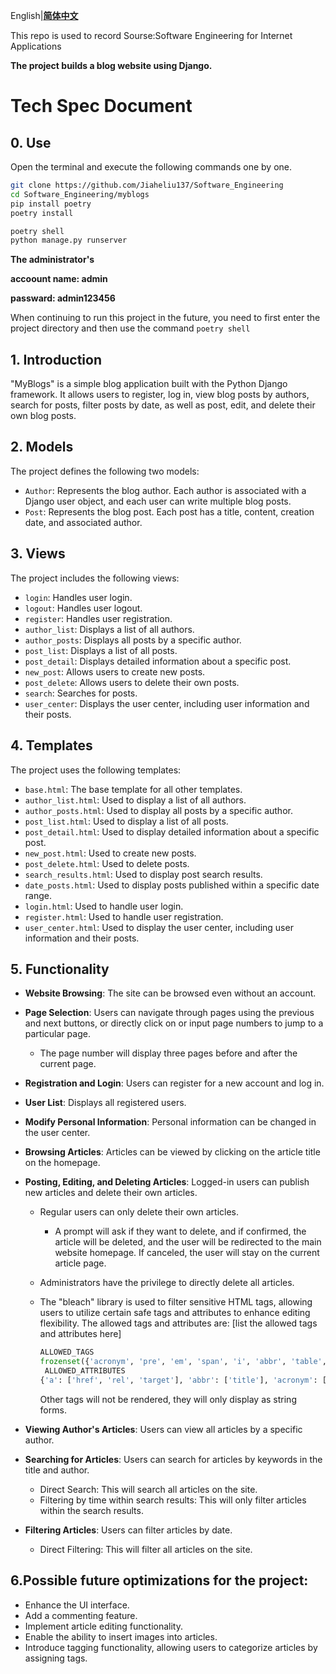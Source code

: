 English|**[简体中文](./myblogs/README_CN.md)**

This repo is used to record Sourse:Software Engineering for Internet Applications

**The project builds a blog website using Django.**

# Tech Spec Document

## 0. Use

Open the terminal and execute the following commands one by one.

```bash
git clone https://github.com/Jiaheliu137/Software_Engineering
cd Software_Engineering/myblogs
pip install poetry
poetry install
```

```python
poetry shell
python manage.py runserver
```

**The administrator's**

**accoount name: admin**

**passward: admin123456**

When continuing to run this project in the future, you need to first enter the project directory and then use the command `poetry shell`

## 1. Introduction

"MyBlogs" is a simple blog application built with the Python Django framework. It allows users to register, log in, view blog posts by authors, search for posts, filter posts by date, as well as post, edit, and delete their own blog posts.

## 2. Models

The project defines the following two models:

- `Author`: Represents the blog author. Each author is associated with a Django user object, and each user can write multiple blog posts.
- `Post`: Represents the blog post. Each post has a title, content, creation date, and associated author.

## 3. Views

The project includes the following views:

- `login`: Handles user login.
- `logout`: Handles user logout.
- `register`: Handles user registration.
- `author_list`: Displays a list of all authors.
- `author_posts`: Displays all posts by a specific author.
- `post_list`: Displays a list of all posts.
- `post_detail`: Displays detailed information about a specific post.
- `new_post`: Allows users to create new posts.
- `post_delete`: Allows users to delete their own posts.
- `search`: Searches for posts.
- `user_center`: Displays the user center, including user information and their posts.

## 4. Templates

The project uses the following templates:

- `base.html`: The base template for all other templates.
- `author_list.html`: Used to display a list of all authors.
- `author_posts.html`: Used to display all posts by a specific author.
- `post_list.html`: Used to display a list of all posts.
- `post_detail.html`: Used to display detailed information about a specific post.
- `new_post.html`: Used to create new posts.
- `post_delete.html`: Used to delete posts.
- `search_results.html`: Used to display post search results.
- `date_posts.html`: Used to display posts published within a specific date range.
- `login.html`: Used to handle user login.
- `register.html`: Used to handle user registration.
- `user_center.html`: Used to display the user center, including user information and their posts.

## 5. Functionality

- **Website Browsing**: The site can be browsed even without an account.

- **Page Selection**: Users can navigate through pages using the previous and next buttons, or directly click on or input page numbers to jump to a particular page.

  - The page number will display three pages before and after the current page.

- **Registration and Login**: Users can register for a new account and log in.

- **User List**: Displays all registered users.

- **Modify Personal Information**: Personal information can be changed in the user center.

- **Browsing Articles**: Articles can be viewed by clicking on the article title on the homepage.

- **Posting, Editing, and Deleting Articles**: Logged-in users can publish new articles and delete their own articles.

  - Regular users can only delete their own articles.
    - A prompt will ask if they want to delete, and if confirmed, the article will be deleted, and the user will be redirected to the main website homepage. If canceled, the user will stay on the current article page.
    
  - Administrators have the privilege to directly delete all articles.

  - The "bleach" library is used to filter sensitive HTML tags, allowing users to utilize certain safe tags and attributes to enhance editing flexibility.
    The allowed tags and attributes are: [list the allowed tags and attributes here]
    
    ```python
    ALLOWED_TAGS
    frozenset({'acronym', 'pre', 'em', 'span', 'i', 'abbr', 'table', 'li', 'blockquote', 'h4', 'h2', 'div', 'th', 'img', 'thead', 'br', 'ol', 'tbody', 'strong', 'td', 'b', 'h3', 'h1', 'code', 'tr', 'a', 'h5', 'p', 'ul', 'h6'})
     ALLOWED_ATTRIBUTES
    {'a': ['href', 'rel', 'target'], 'abbr': ['title'], 'acronym': ['title'], 'img': ['src', 'alt']}
    ```
    
    Other tags will not be rendered, they will only display as string forms.
    
    

- **Viewing Author's Articles**: Users can view all articles by a specific author.

- **Searching for Articles**: Users can search for articles by keywords in the title and author.

  - Direct Search: This will search all articles on the site.
  - Filtering by time within search results: This will only filter articles within the search results.

- **Filtering Articles**: Users can filter articles by date.

  - Direct Filtering: This will filter all articles on the site.

## 6.Possible future optimizations for the project:
- Enhance the UI interface.
- Add a commenting feature.
- Implement article editing functionality.
- Enable the ability to insert images into articles.
- Introduce tagging functionality, allowing users to categorize articles by assigning tags.

